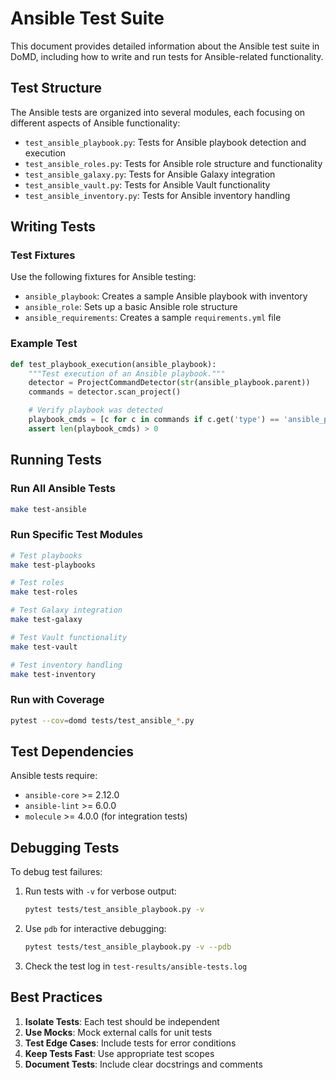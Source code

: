 # Ansible Test Suite

This document provides detailed information about the Ansible test suite in DoMD, including how to write and run tests for Ansible-related functionality.

## Test Structure

The Ansible tests are organized into several modules, each focusing on different aspects of Ansible functionality:

- `test_ansible_playbook.py`: Tests for Ansible playbook detection and execution
- `test_ansible_roles.py`: Tests for Ansible role structure and functionality
- `test_ansible_galaxy.py`: Tests for Ansible Galaxy integration
- `test_ansible_vault.py`: Tests for Ansible Vault functionality
- `test_ansible_inventory.py`: Tests for Ansible inventory handling

## Writing Tests

### Test Fixtures

Use the following fixtures for Ansible testing:

- `ansible_playbook`: Creates a sample Ansible playbook with inventory
- `ansible_role`: Sets up a basic Ansible role structure
- `ansible_requirements`: Creates a sample `requirements.yml` file

### Example Test

```python
def test_playbook_execution(ansible_playbook):
    """Test execution of an Ansible playbook."""
    detector = ProjectCommandDetector(str(ansible_playbook.parent))
    commands = detector.scan_project()

    # Verify playbook was detected
    playbook_cmds = [c for c in commands if c.get('type') == 'ansible_playbook']
    assert len(playbook_cmds) > 0
```

## Running Tests

### Run All Ansible Tests

```bash
make test-ansible
```

### Run Specific Test Modules

```bash
# Test playbooks
make test-playbooks

# Test roles
make test-roles

# Test Galaxy integration
make test-galaxy

# Test Vault functionality
make test-vault

# Test inventory handling
make test-inventory
```

### Run with Coverage

```bash
pytest --cov=domd tests/test_ansible_*.py
```

## Test Dependencies

Ansible tests require:
- `ansible-core` >= 2.12.0
- `ansible-lint` >= 6.0.0
- `molecule` >= 4.0.0 (for integration tests)

## Debugging Tests

To debug test failures:

1. Run tests with `-v` for verbose output:
   ```bash
   pytest tests/test_ansible_playbook.py -v
   ```

2. Use `pdb` for interactive debugging:
   ```bash
   pytest tests/test_ansible_playbook.py -v --pdb
   ```

3. Check the test log in `test-results/ansible-tests.log`

## Best Practices

1. **Isolate Tests**: Each test should be independent
2. **Use Mocks**: Mock external calls for unit tests
3. **Test Edge Cases**: Include tests for error conditions
4. **Keep Tests Fast**: Use appropriate test scopes
5. **Document Tests**: Include clear docstrings and comments
